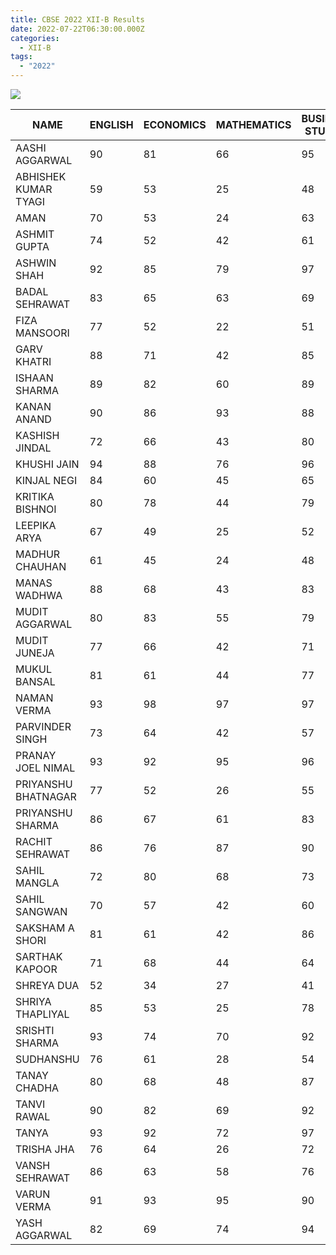 ```yaml
---
title: CBSE 2022 XII-B Results
date: 2022-07-22T06:30:00.000Z
categories:
  - XII-B
tags:
  - "2022"
---
```

<img src="https://hits.seeyoufarm.com/api/count/incr/badge.svg?url=https%3A%2F%2Fxaviersrohini.github.io%2Fresults%2Fposts%2Fcbse-2022-xii-b-results%2F&count_bg=%2379C83D&title_bg=%23555555&icon=&icon_color=%23E7E7E7&title=Page+Views&edge_flat=false" align=center><br>


|NAME                |ENGLISH|ECONOMICS|MATHEMATICS|BUSINESS STUDIES|ACCOUNTANCY|TOTAL|
|--------------------|-------|---------|-----------|----------------|-----------|-----|
|AASHI AGGARWAL      |90     |81       |66         |95              |84         |83.2 |
|ABHISHEK KUMAR TYAGI|59     |53       |25         |48              |54         |47.8 |
|AMAN                |70     |53       |24         |63              |43         |50.6 |
|ASHMIT GUPTA        |74     |52       |42         |61              |48         |55.4 |
|ASHWIN SHAH         |92     |85       |79         |97              |95         |89.6 |
|BADAL SEHRAWAT      |83     |65       |63         |69              |64         |68.8 |
|FIZA MANSOORI       |77     |52       |22         |51              |44         |49.2 |
|GARV KHATRI         |88     |71       |42         |85              |81         |73.4 |
|ISHAAN SHARMA       |89     |82       |60         |89              |83         |80.6 |
|KANAN ANAND         |90     |86       |93         |88              |99         |91.2 |
|KASHISH JINDAL      |72     |66       |43         |80              |50         |62.2 |
|KHUSHI JAIN         |94     |88       |76         |96              |93         |89.4 |
|KINJAL NEGI         |84     |60       |45         |65              |57         |62.2 |
|KRITIKA BISHNOI     |80     |78       |44         |79              |61         |68.4 |
|LEEPIKA ARYA        |67     |49       |25         |52              |42         |47.0 |
|MADHUR CHAUHAN      |61     |45       |24         |48              |43         |44.2 |
|MANAS WADHWA        |88     |68       |43         |83              |52         |66.8 |
|MUDIT AGGARWAL      |80     |83       |55         |79              |86         |76.6 |
|MUDIT JUNEJA        |77     |66       |42         |71              |80         |67.2 |
|MUKUL BANSAL        |81     |61       |44         |77              |58         |64.2 |
|NAMAN VERMA         |93     |98       |97         |97              |99         |96.8 |
|PARVINDER SINGH     |73     |64       |42         |57              |45         |56.2 |
|PRANAY JOEL NIMAL   |93     |92       |95         |96              |97         |94.6 |
|PRIYANSHU BHATNAGAR |77     |52       |26         |55              |42         |50.4 |
|PRIYANSHU SHARMA    |86     |67       |61         |83              |83         |76.0 |
|RACHIT SEHRAWAT     |86     |76       |87         |90              |83         |84.4 |
|SAHIL MANGLA        |72     |80       |68         |73              |75         |73.6 |
|SAHIL SANGWAN       |70     |57       |42         |60              |77         |61.2 |
|SAKSHAM A SHORI     |81     |61       |42         |86              |80         |70.0 |
|SARTHAK KAPOOR      |71     |68       |44         |64              |61         |61.6 |
|SHREYA DUA          |52     |34       |27         |41              |45         |39.8 |
|SHRIYA THAPLIYAL    |85     |53       |25         |78              |42         |56.6 |
|SRISHTI SHARMA      |93     |74       |70         |92              |91         |84.0 |
|SUDHANSHU           |76     |61       |28         |54              |43         |52.4 |
|TANAY CHADHA        |80     |68       |48         |87              |80         |72.6 |
|TANVI RAWAL         |90     |82       |69         |92              |93         |85.2 |
|TANYA               |93     |92       |72         |97              |93         |89.4 |
|TRISHA JHA          |76     |64       |26         |72              |52         |58.0 |
|VANSH SEHRAWAT      |86     |63       |58         |76              |61         |68.8 |
|VARUN VERMA         |91     |93       |95         |90              |98         |93.4 |
|YASH AGGARWAL       |82     |69       |74         |94              |88         |81.4 |

